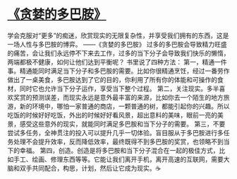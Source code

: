 # [《贪婪的多巴胺》](https://github.com/platojobs/SFLOG/issues/207)

学会克服对“更多”的痴迷，欣赏现实的无限复杂性，并享受我们拥有的东西，这是一场人性与多巴胺的博弈。
                                                                                                              ——《贪婪的多巴胺》
过多的多巴胺会导致精力旺盛的痛苦，会让我们永远停不下来去工作，过多的当下分子会导致我们快乐的懒惰，两端都极不健康，如何让他们达到平衡呢？
书里说了四种方法：
第一，精通一件事。精通能同时满足当下分子和多巴胺的需要。比如你很精通烹饪，经过一番劳作做出了一桌美食，多巴胺达到了它的目的，你利用了所有你的体能和可操作的食材，同时它也允许当下分子运作，享受当下整个过程。
第二，关注现实。多半喜欢奖赏的预测误差，而现实永远是意外最丰富的来源，比如你去一个陌生的地方旅游，新的环境中，哪怕一家普通的商店，一颗普通的树，都能引起你的兴趣。所以吃饭的时候好好吃饭，外出的时候好好看风景，超出意料的美味，眼前一亮的美景，感受这些意外的现实，就能同时满足多巴胺和当下分子的需要。
第三，不要尝试多任务，全神贯注的投入可以提升几乎一切体验。盲目服从于多巴胺进行多任务处理不会提升效率，反而降低效率，最终既得不到多巴胺的奖赏，也领略不到当下的幸福。
第四，创造。创造是将多巴胺和当下分子混合在一起的极佳方式，比如手工、绘画、修理东西等等。它能让我们离开手机，离开高速的互联网，需要大脑和双手共同配合，构思，计划，然后让它成为现实。☕